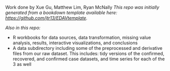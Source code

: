 
Work done by Xue Gu, Matthew Lim, Ryan McNally
*This repo was initially generated from a bookdown template available here: https://github.com/jtr13/EDAVtemplate.*	


*Also in this repo:*
- R workbooks for data sources, data transformation, missing value analysis, results, interactive visualizations, and conclusions
- A data subdirectory including some of the preprocessed and derivative files from our raw dataset. This includes: tidy versions of the confirmed, recovered, and confirmed case datasets, and time series for each of the 3 as well
